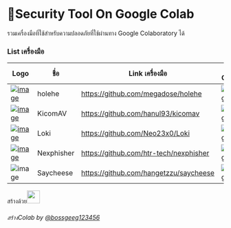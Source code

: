 # 🔧Security Tool  On Google Colab
รวมเครื่องมือที่ใช้สำหรับความปลอดภัยที่ใช้ผ่านทาง Google Colaboratory ได้

<!-- [![image](https://colab.research.google.com/assets/colab-badge.svg)]() -->

### List เครื่องมือ
| Logo | ชื่อ          | Link เครื่องมือ                            | On Colab |   Path |
|  --  |  -          |  -------------------------------------- |   ----   |  ----  |
|[![image](https://camo.githubusercontent.com/257434b7b80b9d207cda71cdfee0f7b5db6a64bc999fa3c30c158f2daf66aee5/68747470733a2f2f66696c65732e636174626f782e6d6f652f3577653279612e706e67)]()    | holehe     |  https://github.com/megadose/holehe |                                                                                                                             [![image](https://colab.research.google.com/assets/colab-badge.svg)](https://colab.research.google.com/github/BoszGTec/STOGC/blob/main/Ab-Email/Holehe.ipynb)                      | Ab-Email |                                                                                                                                                                                                                          
|[![image](https://raw.githubusercontent.com/hanul93/kicomav-db/master/logo/k2_full_2.png)]()                                                                                      | KicomAV    |  https://github.com/hanul93/kicomav |                                                                                                                             [![image](https://colab.research.google.com/assets/colab-badge.svg)](https://colab.research.google.com/github/BoszGTec/STOGC/blob/main/Ab-Antivirus/KicomAV.ipynb)               | Ab-Antivirus |                                                                                                                                                                                                                          
|[![image](https://github.com/Neo23x0/Loki/raw/master/lokiicon.jpg)]()                                                                                                           | Loki       |  https://github.com/Neo23x0/Loki    |                                                                                                                             [![image](https://colab.research.google.com/assets/colab-badge.svg)](https://colab.research.google.com/github/BoszGTec/STOGC/blob/main/Ab-Antivirus/Loki.ipynb)                   | Ab-Antivirus |                                                                                                                                                                                                                          
|[![image](https://raw.githubusercontent.com/htr-tech/release-download/master/images/banner/nexphisher.png)]()                                                                    | Nexphisher |  https://github.com/htr-tech/nexphisher |                                                                                                                         [![image](https://colab.research.google.com/assets/colab-badge.svg)](https://colab.research.google.com/github/BoszGTec/STOGC/blob/main/Ab-Web/Nexphisher.ipynb)                   |  Ab-Web |                                                                                                                                                                          
|![image](https://user-images.githubusercontent.com/95701554/150954837-791c8059-8f4d-445b-8580-8a81ebf8aa70.png)                                                                    | Saycheese | https://github.com/hangetzzu/saycheese  |                                                                                                                       [![image](https://colab.research.google.com/assets/colab-badge.svg)](https://colab.research.google.com/github/BoszGTec/STOGC/blob/main/Ab-Web/Saycheese.ipynb)                   |  Ab-Web  |

สร้างด้วย<img height=30px src="https://camo.githubusercontent.com/911a3d881bd46228e504fe8256fb2332ea792d222132dda9ecea6551a1f36252/68747470733a2f2f75706c6f61642e77696b696d656469612e6f72672f77696b6970656469612f636f6d6d6f6e732f7468756d622f642f64302f476f6f676c655f436f6c61626f7261746f72795f5356475f4c6f676f2e7376672f3136303070782d476f6f676c655f436f6c61626f7261746f72795f5356475f4c6f676f2e7376672e706e67" />
<br>
###### สร้างColab by [@bossgeeg123456](mailto:bossgeeg123456@gmail.com)
